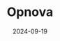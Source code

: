 ---  
layout: startup_page  
title: "Opnova"  
id: "opnova.ai"  
permalink: "/opnovaopnova.ai09192024/"  
website: "https://opnova.ai"  
funding_round: "Pre-Seed"  
funding_amount: "$3.75M"  
investors: "Faber, ScaleX, Preface Ventures"  
about: "Opnova offers an agentic AI platform designed to automate complex operational workflows in IT, security, and compliance. Its AI-native solution reduces rework by handling repetitive tasks, improving efficiency and reducing errors. The platform integrates seamlessly with existing workflows and prioritizes human collaboration and oversight."  
markets: "IT, Security, Compliance, Technology, Information and Internet"  
hq: "Palo Alto, California, United States"  
founded_year: "2024"  
linkedin: "https://www.linkedin.com/company/opnovaai"  
twitter: ""  
instagram: ""  
facebook: ""  
crunchbase: "https://www.crunchbase.com/organization/opnova"  
pitchbook: ""  

date_display: "19-Sep-2024"  
date: "2024-09-19"

# SEO Optimization  
meta_title: "Opnova - Pre-Seed Funding ($3.75M)"  
meta_description: "Opnova, Opnova offers an agentic AI platform designed to automate complex operational workflows in IT, security, and compliance. Its AI-native solution reduce..."  
meta_keywords: "Opnova, IT, Security, Compliance, Technology, Information and Internet, Pre-Seed funding"  
canonical_url: "https://startup.projectstartups.com/opnovaopnova.ai09192024/"  
---
